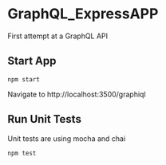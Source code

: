 # GraphQL_ExpressAPP
First attempt at a GraphQL API

## Start App
`npm start`

Navigate to http://localhost:3500/graphiql

## Run Unit Tests
Unit tests are using mocha and chai

`npm test`
